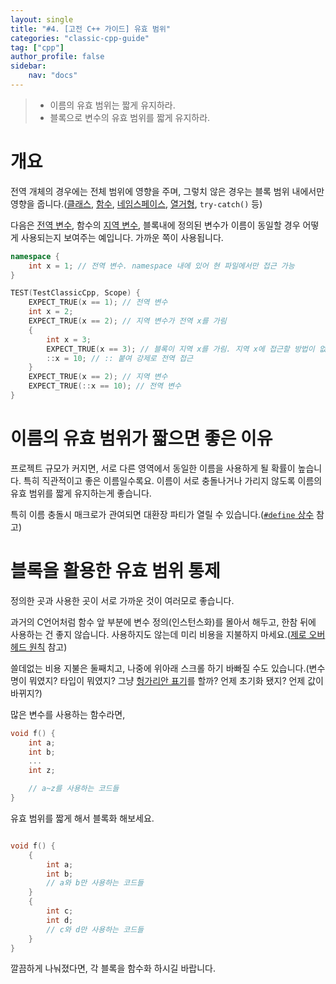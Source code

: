 ```yaml
---
layout: single
title: "#4. [고전 C++ 가이드] 유효 범위"
categories: "classic-cpp-guide"
tag: ["cpp"]
author_profile: false
sidebar: 
    nav: "docs"
---
```


> * 이름의 유효 범위는 짧게 유지하라.
> * 블록으로 변수의 유효 범위를 짧게 유지하라.

# 개요

전역 개체의 경우에는 전체 범위에 영향을 주며, 그렇치 않은 경우는 블록 범위 내에서만 영향을 줍니다.([클래스](https://tango1202.github.io/classic-cpp-guide/classic-cpp-guide-struct-class-union/), [함수](https://tango1202.github.io/classic-cpp-guide/classic-cpp-guide-function/), [네임스페이스](https://tango1202.github.io/classic-cpp-guide/classic-cpp-guide-namespace/), [열거형](https://tango1202.github.io/classic-cpp-guide/classic-cpp-guide-enum/), `try-catch()` 등)

다음은 [전역 변수](https://tango1202.github.io/classic-cpp-guide/classic-cpp-guide-static-extern-lifetime/#%EC%A0%84%EC%97%AD-%EB%B3%80%EC%88%98), 함수의 [지역 변수](https://tango1202.github.io/classic-cpp-guide/classic-cpp-guide-static-extern-lifetime/#%EC%A7%80%EC%97%AD-%EB%B3%80%EC%88%98), 블록내에 정의된 변수가 이름이 동일할 경우 어떻게 사용되는지 보여주는 예입니다. 가까운 쪽이 사용됩니다.

```cpp
namespace {
    int x = 1; // 전역 변수. namespace 내에 있어 현 파일에서만 접근 가능
}

TEST(TestClassicCpp, Scope) {
    EXPECT_TRUE(x == 1); // 전역 변수
    int x = 2; 
    EXPECT_TRUE(x == 2); // 지역 변수가 전역 x를 가림
    {
        int x = 3;
        EXPECT_TRUE(x == 3); // 블록이 지역 x를 가림. 지역 x에 접근할 방법이 없어요.
        ::x = 10; // :: 붙여 강제로 전역 접근
    } 
    EXPECT_TRUE(x == 2); // 지역 변수
    EXPECT_TRUE(::x == 10); // 전역 변수
}
```

# 이름의 유효 범위가 짧으면 좋은 이유

프로젝트 규모가 커지면, 서로 다른 영역에서 동일한 이름을 사용하게 될 확률이 높습니다. 특히 직관적이고 좋은 이름일수록요. 이름이 서로 충돌나거나 가리지 않도록 이름의 유효 범위를 짧게 유지하는게 좋습니다.

특히 이름 충돌시 매크로가 관여되면 대환장 파티가 열릴 수 있습니다.([`#define` 상수](https://tango1202.github.io/classic-cpp-guide/classic-cpp-guide-preprocessor/#define-%EC%83%81%EC%88%98) 참고)

# 블록을 활용한 유효 범위 통제

정의한 곳과 사용한 곳이 서로 가까운 것이 여러모로 좋습니다.

과거의 C언어처럼 함수 앞 부분에 변수 정의(인스턴스화)를 몰아서 해두고, 한참 뒤에 사용하는 건 좋지 않습니다. 사용하지도 않는데 미리 비용을 지불하지 마세요.([제로 오버헤드 원칙](https://tango1202.github.io/principle/principle-zero-overhead/) 참고) 

쓸데없는 비용 지불은 둘째치고, 나중에 위아래 스크롤 하기 바빠질 수도 있습니다.(변수명이 뭐였지? 타입이 뭐였지? 그냥 [헝가리안 표기](https://tango1202.github.io/classic-cpp-guide/classic-cpp-guide-naming/#%ED%83%80%EC%9E%85-%EB%AA%85%EC%8B%9C-%EA%B8%88%EC%A7%80)를 할까? 언제 초기화 됐지? 언제 값이 바뀌지?) 
 
많은 변수를 사용하는 함수라면,

```cpp
void f() {
    int a;
    int b;
    ...
    int z;

    // a~z를 사용하는 코드들
}
```

유효 범위를 짧게 해서 블록화 해보세요.

```cpp

void f() {
    {
        int a;
        int b;
        // a와 b만 사용하는 코드들
    }
    {
        int c;
        int d;
        // c와 d만 사용하는 코드들
    }
}
```

깔끔하게 나눠졌다면, 각 블록을 함수화 하시길 바랍니다.
